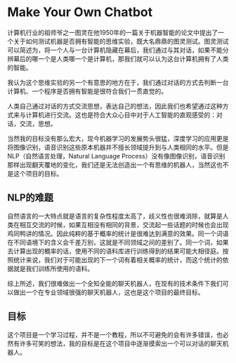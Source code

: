 # Make Your Own Chatbot

计算机行业的祖师爷之一图灵在他1950年的一篇关于机器智能的论文中提出了一个关于如何测试机器是否拥有智能的思维实验，既大名鼎鼎的图灵测试。图灵测试可以简述为，将一个人与一台计算机隐藏在幕后，我们通过与其对话，如果不能分辨幕后的哪一个是人类哪一个是计算机，那我们就可以认为这台计算机拥有了人类的智能。

我认为这个思维实验的另一个有意思的地方在于，我们通过对话的方式去判断一台计算机、一个程序是否拥有智能是很符合我们一贯直觉的。

人类自己通过对话的方式交流思想，表达自己的想法，因此我们也希望通过这种方式来与计算机进行交流。这也是符合大众心目中对于人工智能的直观感受的：对话，交流，思想。

当然我的目标没有那么宏大，现今机器学习的发展势头很猛，深度学习的应用更是将图像识别，语音识别这些原本机器并不擅长领域提升到与人类相同的水平。但是NLP（自然语言处理，Natural Language Process）没有像图像识别，语音识别那样出现翻天覆地的变化，我们还是无法创造出一个有思维的机器人，当然这也不是这个项目的目标。

## NLP的难题

自然语言的一大特点就是语言的复杂性程度太高了，歧义性也很难消除，就算是人类在相互交流的时候，如果互相没有相同的背景，交流起一些话题的时候也会出现鸡同鸭讲的情况。因此纯粹的基于概率的统计是很难达到满意的效果。同一个词语在不同语境下的含义会千差万别，这就是不同领域之间的差别了。同一个词，如果去计算出现的概率的话，使用不同的语料库进行训练得到的结果可能大相径庭。按照统计来说，我们对于可能出现的下一个词有着相关概率的统计，而这个统计的依据就是我们训练所使用的语料。 

综上所述，我们很难做出一个全知全能的聊天机器人，在现有的技术条件下我们可以做出一个在专业领域很强的聊天机器人，这也是这个项目的最终目标。

## 目标

这个项目是一个学习过程，并不是一个教程，所以不可避免的会有许多错误，也必然有许多可笑的想法，我的目标是在这个项目中逐渐摸索出一个可以对话的聊天机器人。